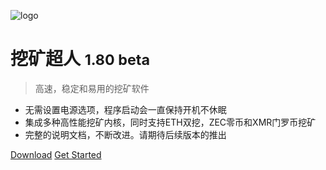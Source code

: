 <!-- _coverpage.md -->

![logo](IMAGE/superman.ico)

# 挖矿超人 <small>1.80 beta</small>

> 高速，稳定和易用的挖矿软件

* 无需设置电源选项，程序启动会一直保持开机不休眠
* 集成多种高性能挖矿内核，同时支持ETH双挖，ZEC零币和XMR门罗币挖矿
* 完整的说明文档，不断改进。请期待后续版本的推出

[Download](https://pan.baidu.com/s/1T7GApq_LE15DyJxuwoMdXw)
[Get Started](#挖矿超人简介)